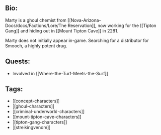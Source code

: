 ## Bio:

Marty is a ghoul chemist from [[Nova-Arizona-Docs/docs/Factions/Lore/The Reservation]], now working for the [[Tipton Gang]] and hiding out in [[Mount Tipton Cave]] in 2281.

Marty does not initially appear in-game. Searching for a distributor for Smooch, a highly potent drug.

## Quests:

- Involved in [[Where-the-Turf-Meets-the-Surf]]

## Tags:

- [[concept-characters]]
- [[ghoul-characters]]
- [[criminal-underworld-characters]]
- [[mount-tipton-cave-characters]]
- [[tipton-gang-characters]]
- [[streikingvenom]]